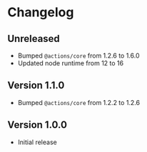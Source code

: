 # Changelog

## Unreleased

- Bumped `@actions/core` from 1.2.6 to 1.6.0
- Updated node runtime from 12 to 16

## Version 1.1.0

- Bumped `@actions/core` from 1.2.2 to 1.2.6

## Version 1.0.0

- Initial release
